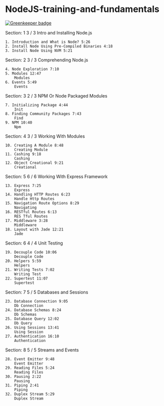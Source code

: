 # NodeJS-training-and-fundamentals

[![Greenkeeper badge](https://badges.greenkeeper.io/MrDataScientist/NodeJS-training-and-fundamentals.svg)](https://greenkeeper.io/)

 Section: 1 3 / 3
Intro and Installing Node.js

    1. Introduction and What is Node? 5:26
    2. Install Node Using Pre-Compiled Binaries 4:18
    3. Install Node Using NVM 5:21

Section: 2 3 / 3
Comprehending Node.js

    4. Node Exploration 7:10
    5. Modules 12:47
        Modules
    6. Events 5:49
        Events

Section: 3 2 / 3
NPM Or Node Packaged Modules

    7. Initializing Package 4:44
        Init
    8. Finding Community Packages 7:43
        Find
    9. NPM 10:40
        Npm

Section: 4 3 / 3
Working With Modules

    10. Creating A Module 8:48
        Creating Module
    11. Cashing 9:18
        Cashing
    12. Object Creational 9:21
        Creational

Section: 5 6 / 6
Working With Express Framework

    13. Express 7:25
        Express
    14. Handling HTTP Routes 6:23
        Handle Http Routes
    15. Navigation Route Options 8:29
        Navigating
    16. RESTful Routes 6:13
        RES Tful Routes
    17. Middleware 3:28
        Middleware
    18. Layout with Jade 12:21
        Jade

Section: 6 4 / 4
Unit Testing

    19. Decouple Code 10:06
        Decouple Code
    20. Helpers 5:59
        Helpers
    21. Writing Tests 7:02
        Writing Test
    22. Supertest 11:07
        Supertest

Section: 7 5 / 5
Databases and Sessions

    23. Database Connection 9:05
        Db Connection
    24. Database Schemas 8:24
        Db Schemas
    25. Database Query 12:02
        Db Query
    26. Using Sessions 13:41
        Using Session
    27. Authentication 16:10
        Authentication

Section: 8 5 / 5
Streams and Events

    28. Event Emitter 9:48
        Event Emitter
    29. Reading Files 5:24
        Reading Files
    30. Pausing 2:22
        Pausing
    31. Piping 2:41
        Piping
    32. Duplex Stream 5:29
        Duplex Stream
